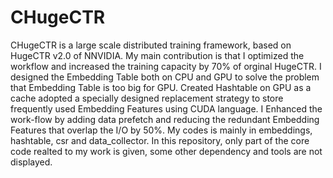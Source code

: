 # CHugeCTR
  CHugeCTR is a large scale distributed training framework, based on HugeCTR v2.0 of NNVIDIA. My main contribution is that I optimized the workflow and increased the training capacity by 70% of orginal HugeCTR. 
  I designed the Embedding Table both on CPU and GPU to solve the problem that Embedding Table is too big for GPU. Created Hashtable on GPU as a cache adopted a specially designed replacement strategy to store frequently used Embedding Features using CUDA language.
  I Enhanced the work-flow by adding data prefetch and reducing the redundant Embedding Features that overlap the I/O by 50%.
  My codes is mainly in embeddings, hashtable, csr and data_collector.
  In this repository, only part of the core code realted to my work is given, some other dependency and tools are not displayed. 
